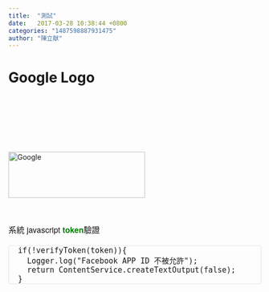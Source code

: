 ```yaml
---
title:  "測試"
date:   2017-03-28 10:38:44 +0800
categories: "1487598887931475"
author: "陳立献"
---
```

<h1>Google Logo</h1>
<p><img id="hplogo" style="padding-top: 112px;" title="Google" src="https://www.google.com.tw/images/branding/googlelogo/2x/googlelogo_color_272x92dp.png" alt="Google" width="272" height="92" /></p>
<p>&nbsp;</p>
<p style="margin: 20px 0px; padding: 0px; color: #111111; font-family: 'Helvetica Neue', Helvetica, Arial, sans-serif; font-size: 16px; background-color: #fdfdfd;">系統 javascript <span style="color: #008000;"><strong>token</strong></span>驗證</p>
<pre class=" language-javascript" style="font-size: 0.875rem; border: 1px solid #e5e5e5; border-radius: 3px; font-stretch: normal; word-spacing: 0px;"><code class=" language-javascript" style="font-size: 15px; border: 0px; border-radius: 3px; background: none; padding: 1px 0px;">  <span class="token keyword">if</span><span class="token punctuation">(</span><span class="token operator">!</span><span class="token function">verifyToken</span><span class="token punctuation">(</span>token<span class="token punctuation">)</span><span class="token punctuation">)</span><span class="token punctuation">{</span>
    Logger<span class="token punctuation">.</span><span class="token function">log</span><span class="token punctuation">(</span><span class="token string">"Facebook APP ID 不被允許"</span><span class="token punctuation">)</span><span class="token punctuation">;</span>
    <span class="token keyword">return</span> ContentService<span class="token punctuation">.</span><span class="token function">createTextOutput</span><span class="token punctuation">(</span><span class="token boolean">false</span><span class="token punctuation">)</span><span class="token punctuation">;</span>
  <span class="token punctuation">}</span></code></pre>
<p style="margin: 20px 0px; padding: 0px; color: #111111; font-family: 'Helvetica Neue', Helvetica, Arial, sans-serif; font-size: 16px; background-color: #fdfdfd;">&nbsp;</p>